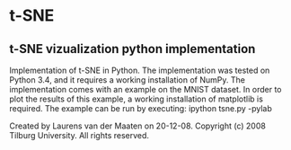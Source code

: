 t-SNE
=====

t-SNE vizualization python implementation
-----------------------------------------

Implementation of t-SNE in Python. The implementation was tested on Python 3.4, and it requires a working 
installation of NumPy. The implementation comes with an example on the MNIST dataset. In order to plot the
results of this example, a working installation of matplotlib is required.
The example can be run by executing: ipython tsne.py -pylab

Created by Laurens van der Maaten on 20-12-08.
Copyright (c) 2008 Tilburg University. All rights reserved.
